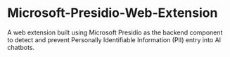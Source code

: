 # Microsoft-Presidio-Web-Extension
A web extension built using Microsoft Presidio as the backend component to detect and prevent Personally Identifiable Information (PII) entry into AI chatbots.
